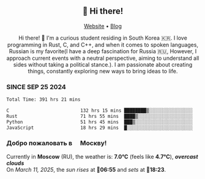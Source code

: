 <h2 align="center">👋 Hi there!</h2>
<p align="center">
  <a href="https://urdekcah.ru">Website</a> •
  <a href="https://urdekcah.blog">Blog</a>
</p>

<p align="center">
  Hi there! 👋 I'm a curious student residing in South Korea 🇰🇷. I love programming in Rust, C, and C++, and when it comes to spoken languages, Russian is my favorite(I have a deep fascination for Russia 🇷🇺, However, I approach current events with a neutral perspective, aiming to understand all sides without taking a political stance.). I am passionate about creating things, constantly exploring new ways to bring ideas to life.
</p>

### SINCE SEP 25 2024
<!--START_SECTION:waka-->
<!--LAST_WAKA_UPDATE:2025-03-10 18:28:19-->
```txt
Total Time: 391 hrs 21 mins

C                          132 hrs 15 mins ████████▒░░░░░░░░░░░░░░░░   32.89 %
Rust                       71 hrs 55 mins  ████▒░░░░░░░░░░░░░░░░░░░░   17.88 %
Python                     51 hrs 45 mins  ███▒░░░░░░░░░░░░░░░░░░░░░   12.87 %
JavaScript                 18 hrs 29 mins  █░░░░░░░░░░░░░░░░░░░░░░░░   04.60 %
```
<!--END_SECTION:waka-->

<h3>Добро пожаловать в <img src="https://cdn-icons-png.flaticon.com/512/197/197408.png" width="13"/> Москву!</h3>

<!--START_SECTION:weather:moscow-->
<!--LAST_WEATHER_UPDATE:2025-03-11 01:42:50-->
Currently in **Moscow** (RU), the weather is: **7.0°C** (feels like **4.7°C**), ***overcast clouds***<br/>
On *March 11, 2025*, the *sun rises* at 🌅**06:55** and *sets* at 🌇**18:23**.
<!--END_SECTION:weather-->
